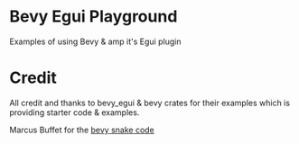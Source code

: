 # Bevy Egui Playground
Examples of using Bevy & amp it's Egui plugin

# Credit
All credit and thanks to bevy_egui & bevy crates for their examples which is providing starter code & examples.

Marcus Buffet for the [bevy snake code](https://github.com/marcusbuffett/bevy_snake)